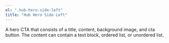 ```yaml
---
el: ".hub-hero-side-left"
title: "Hub Hero Side Left"
---
```

A hero CTA that consists of a title, content, background image, and cta button. The content can contain a text block, ordered list, or unordered list.
